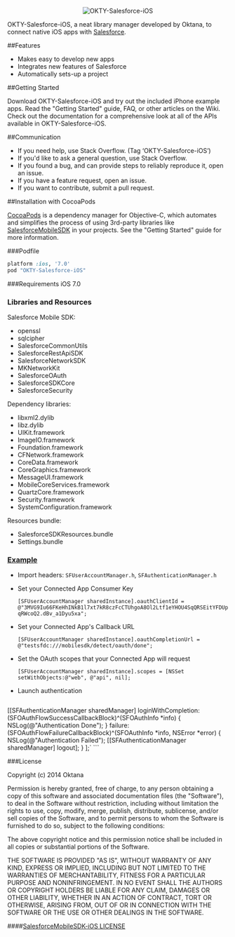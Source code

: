 <p align="center" >
  <img src="http://www.oktana.io/drive/okty-salesforce-ios.png" alt="OKTY-Salesforce-iOS" title="OKTY-Salesforce-iOS">
</p>

OKTY-Salesforce-iOS, a neat library manager developed by Oktana, to connect native iOS apps with [Salesforce](https://www.salesforce.com).


##Features
- Makes easy to develop new apps
- Integrates new features of Salesforce
- Automatically sets-up a project

##Getting Started

Download OKTY-Salesforce-iOS and try out the included iPhone example apps.
Read the "Getting Started" guide, FAQ, or other articles on the Wiki.
Check out the documentation for a comprehensive look at all of the APIs available in OKTY-Salesforce-iOS.

##Communication

- If you need help, use Stack Overflow. (Tag ‘OKTY-Salesforce-iOS’)
- If you'd like to ask a general question, use Stack Overflow.
- If you found a bug, and can provide steps to reliably reproduce it, open an issue.
- If you have a feature request, open an issue.
- If you want to contribute, submit a pull request.

##Installation with CocoaPods

[CocoaPods](http://cocoapods.org/) is a dependency manager for Objective-C, which automates and simplifies the process of using 3rd-party libraries like [SalesforceMobileSDK](https://github.com/forcedotcom/SalesforceMobileSDK-iOS-Distribution) in your projects. See the "Getting Started" guide for more information.

###Podfile
```ruby
platform :ios, '7.0'
pod "OKTY-Salesforce-iOS"
```

###Requirements
iOS 7.0 

### Libraries and Resources

Salesforce Mobile SDK:
- openssl 
- sqlcipher 
- SalesforceCommonUtils 
- SalesforceRestApiSDK
- SalesforceNetworkSDK 
- MKNetworkKit
- SalesforceOAuth
- SalesforceSDKCore
- SalesforceSecurity

Dependency libraries:
- libxml2.dylib
- libz.dylib
- UIKit.framework
- ImageIO.framework
- Foundation.framework
- CFNetwork.framework
- CoreData.framework
- CoreGraphics.framework
- MessageUI.framework
- MobileCoreServices.framework
- QuartzCore.framework
- Security.framework
- SystemConfiguration.framework

Resources bundle:
- SalesforceSDKResources.bundle
- Settings.bundle

### [Example](https://github.com/Oktana/OKTY-Salesforce-iOS/tree/master/ExampleOktyPod) 

- Import headers: `SFUserAccountManager.h`, `SFAuthenticationManager.h`

- Set your Connected App Consumer Key

    `[SFUserAccountManager sharedInstance].oauthClientId = @"3MVG9Iu66FKeHhINkB1l7xt7kR8czFcCTUhgoA8Ol2Ltf1eYHOU4SqQRSEitYFDUpqRWcoQ2.dBv_a1Dyu5xa";`

- Set your Connected App's Callback URL

    `[SFUserAccountManager sharedInstance].oauthCompletionUrl = @"testsfdc:///mobilesdk/detect/oauth/done";`

- Set the OAuth scopes that your Connected App will request

    `[SFUserAccountManager sharedInstance].scopes = [NSSet setWithObjects:@"web", @"api", nil];`

- Launch authentication

    ```
[[SFAuthenticationManager sharedManager]
    loginWithCompletion:(SFOAuthFlowSuccessCallbackBlock)^(SFOAuthInfo *info) {
        NSLog(@"Authentication Done");
    }
    failure:(SFOAuthFlowFailureCallbackBlock)^(SFOAuthInfo *info, NSError *error) {
        NSLog(@"Authentication Failed");
       [[SFAuthenticationManager sharedManager] logout];
    }
];`
    ```

###License

Copyright (c) 2014 Oktana

Permission is hereby granted, free of charge, to any person obtaining a 
copy of this software and associated documentation files (the "Software"), 
to deal in the Software without restriction, including without limitation
the rights to use, copy, modify, merge, publish, distribute, sublicense, 
and/or sell copies of the Software, and to permit persons to whom the 
Software is furnished to do so, subject to the following conditions:


The above copyright notice and this permission notice shall be included 
in all copies or substantial portions of the Software.


THE SOFTWARE IS PROVIDED "AS IS", WITHOUT WARRANTY OF ANY KIND, EXPRESS 
OR IMPLIED, INCLUDING BUT NOT LIMITED TO THE WARRANTIES OF MERCHANTABILITY, 
FITNESS FOR A PARTICULAR PURPOSE AND NONINFRINGEMENT. IN NO EVENT SHALL THE 
AUTHORS OR COPYRIGHT HOLDERS BE LIABLE FOR ANY CLAIM, DAMAGES OR OTHER 
LIABILITY, WHETHER IN AN ACTION OF CONTRACT, TORT OR OTHERWISE, ARISING FROM, 
OUT OF OR IN CONNECTION WITH THE SOFTWARE OR THE USE OR OTHER DEALINGS IN 
THE SOFTWARE.


####[SalesforceMobileSDK-iOS LICENSE](https://github.com/forcedotcom/SalesforceMobileSDK-iOS/blob/master/LICENSE.md)

